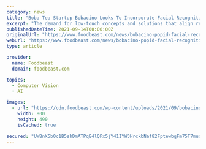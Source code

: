 ```yaml
---
category: news
title: "Boba Tea Startup Bobacino Looks To Incorporate Facial Recognition Payment System"
excerpt: "The demand for low-touch concepts and solutions that align restaurant trends caused by the pandemic has led to much interest in Bobacino's business model."
publishedDateTime: 2021-09-14T00:00:00Z
originalUrl: "https://www.foodbeast.com/news/bobacino-popid-facial-recognition-payment/"
webUrl: "https://www.foodbeast.com/news/bobacino-popid-facial-recognition-payment/"
type: article

provider:
  name: Foodbeast
  domain: foodbeast.com

topics:
  - Computer Vision
  - AI

images:
  - url: "https://cdn.foodbeast.com/wp-content/uploads/2021/09/bobacino-popID.jpeg"
    width: 800
    height: 490
    isCached: true

secured: "UWBnX5b0c1B5shDmATPqE4lQPx5jY41IYW3HrckbNaf82FptewbgFm75T7muxlSsxoxc6/crKv9e2xWvv5XP3OaNuX8dqCfkdkiLuazw70DSrTxwkjzSPkuiqRRkn1zwjkWtwRR8Y98V58w6HQBSzizp1D4SE6f/bgF8iASlIcS/DZWLcubZXhHR6LhrYo2d3eCZ6blZbSqd568RmP8CwBLDKN+Bbmo9UaI/2ATPUVH4Fup6CfBN39mrRHvOhBSo3kR2/uxN7rAEUuNFlh9fp0riSoQwq0S4Dp7XGR5Y4KYjIkrp0cAo8LjFKTn7nrvxMbOX53TmmUjL5B8GPgRLslWZxcee6AkfmlTq9vsrBuk=;eoOtXiBXKKNStY9nwF1/qg=="
---
```


